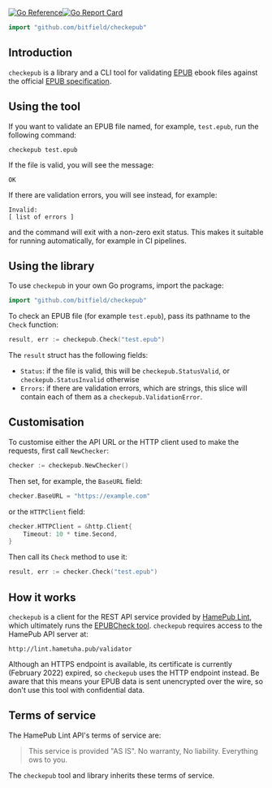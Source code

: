 [![Go Reference](https://pkg.go.dev/badge/github.com/bitfield/checkepub.svg)](https://pkg.go.dev/github.com/bitfield/checkepub)[![Go Report Card](https://goreportcard.com/badge/github.com/bitfield/checkepub)](https://goreportcard.com/report/github.com/bitfield/checkepub)

```go
import "github.com/bitfield/checkepub"
```

## Introduction

`checkepub` is a library and a CLI tool for validating [EPUB](https://en.wikipedia.org/wiki/EPUB) ebook files against the official [EPUB specification](https://www.iso.org/standard/53255.html).

## Using the tool

If you want to validate an EPUB file named, for example, `test.epub`, run the following command:

```
checkepub test.epub
```

If the file is valid, you will see the message:

```
OK
```

If there are validation errors, you will see instead, for example:

```
Invalid:
[ list of errors ]
```

and the command will exit with a non-zero exit status. This makes it suitable for running automatically, for example in CI pipelines.

## Using the library

To use `checkepub` in your own Go programs, import the package:

```go
import "github.com/bitfield/checkepub"
```

To check an EPUB file (for example `test.epub`), pass its pathname to the `Check` function:

```go
result, err := checkepub.Check("test.epub")
```

The `result` struct has the following fields:

* `Status`: if the file is valid, this will be `checkepub.StatusValid`, or `checkepub.StatusInvalid` otherwise
* `Errors`: if there are validation errors, which are strings, this slice will contain each of them as a `checkepub.ValidationError`.

## Customisation

To customise either the API URL or the HTTP client used to make the requests, first call `NewChecker`:

```go
checker := checkepub.NewChecker()
```

Then set, for example, the `BaseURL` field:

```go
checker.BaseURL = "https://example.com"
```

or the `HTTPClient` field:

```go
checker.HTTPClient = &http.Client{
    Timeout: 10 * time.Second,
}
```

Then call its `Check` method to use it:

```go
result, err := checker.Check("test.epub")
```

## How it works

`checkepub` is a client for the REST API service provided by [HamePub Lint](https://lint.hametuha.pub/), which ultimately runs the [EPUBCheck tool](https://www.w3.org/publishing/epubcheck/). `checkepub` requires access to the HamePub API server at:

```
http://lint.hametuha.pub/validator
```

Although an HTTPS endpoint is available, its certificate is currently (February 2022) expired, so `checkepub` uses the HTTP endpoint instead. Be aware that this means your EPUB data is sent unencrypted over the wire, so don't use this tool with confidential data.

## Terms of service

The HamePub Lint API's terms of service are:

> This service is provided "AS IS". No warranty, No liability. Everything ows to you.

The `checkepub` tool and library inherits these terms of service.
